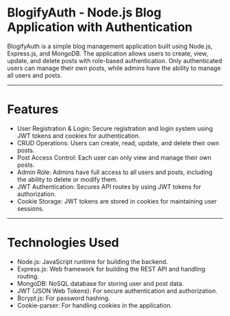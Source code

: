 # BlogifyAuth - Node.js Blog Application with Authentication

BlogifyAuth is a simple blog management application built using Node.js, Express.js, and MongoDB. The application allows users to create, view, update, and delete posts with role-based authentication. Only authenticated users can manage their own posts, while admins have the ability to manage all users and posts.


---
# Features

- User Registration & Login: Secure registration and login system using JWT tokens and cookies for authentication.
- CRUD Operations: Users can create, read, update, and delete their own posts.
- Post Access Control: Each user can only view and manage their own posts.
- Admin Role: Admins have full access to all users and posts, including the ability to delete or modify them.
- JWT Authentication: Secures API routes by using JWT tokens for authorization.
- Cookie Storage: JWT tokens are stored in cookies for maintaining user sessions.


---
# Technologies Used

- Node.js: JavaScript runtime for building the backend.
- Express.js: Web framework for building the REST API and handling routing.
- MongoDB: NoSQL database for storing user and post data.
- JWT (JSON Web Tokens): For secure authentication and authorization.
- Bcrypt.js: For password hashing.
- Cookie-parser: For handling cookies in the application.
